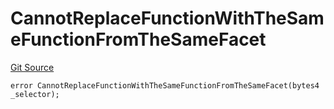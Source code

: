 # CannotReplaceFunctionWithTheSameFunctionFromTheSameFacet
[Git Source](https://github.com/thrackle-io/rules-protocol/blob/2738cf9716e0fddfad4df13fdb6486b5987af931/src/economic/ruleProcessor/nontagged/RuleProcessorDiamondLib.sol)


```solidity
error CannotReplaceFunctionWithTheSameFunctionFromTheSameFacet(bytes4 _selector);
```

